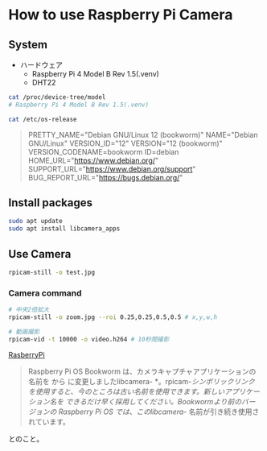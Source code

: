# How to use Raspberry Pi Camera

## System

- ハードウェア
  - Raspberry Pi 4 Model B Rev 1.5(.venv)
  - DHT22

```bash
cat /proc/device-tree/model
# Raspberry Pi 4 Model B Rev 1.5(.venv)
```

```bash
cat /etc/os-release
```

> PRETTY_NAME="Debian GNU/Linux 12 (bookworm)"
> NAME="Debian GNU/Linux"
> VERSION_ID="12"
> VERSION="12 (bookworm)"
> VERSION_CODENAME=bookworm
> ID=debian
> HOME_URL="https://www.debian.org/"
> SUPPORT_URL="https://www.debian.org/support"
> BUG_REPORT_URL="https://bugs.debian.org/"

## Install packages

```bash
sudo apt update
sudo apt install libcamera_apps
```

## Use Camera

```bash
rpicam-still -o test.jpg
```

### Camera command

```bash
# 中央2倍拡大
rpicam-still -o zoom.jpg --roi 0.25,0.25,0.5,0.5 # x,y,w,h

# 動画撮影
rpicam-vid -t 10000 -o video.h264 # 10秒間撮影
```

[RasberryPi]([text](https://www.raspberrypi.com/documentation/computers/camera_software.html))

> Raspberry Pi OS Bookworm は、カメラキャプチャアプリケーションの名前を から に変更しましたlibcamera-
> *。rpicam-*シンボリックリンクを使用すると、今のところは古い名前を使用できます。新しいアプリケーション名を
> できるだけ早く採用してください。Bookwormより前のバージョンの Raspberry Pi OS では、このlibcamera-*
> 名前が引き続き使用されています。

とのこと。
